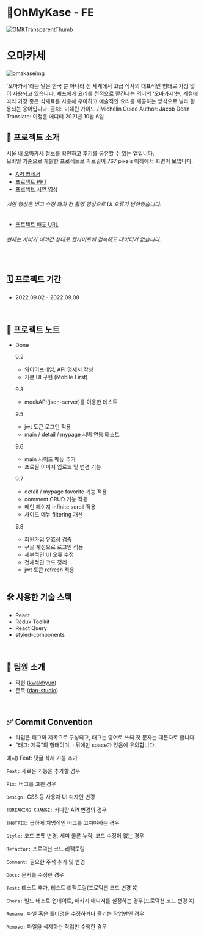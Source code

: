 # 🍣OhMyKase - FE

![OMKTransparentThumb](https://user-images.githubusercontent.com/78805018/189072229-0b8e4d49-27b5-4ccd-a977-dd963d7da789.png)

# 오마카세
![omakaseimg](https://user-images.githubusercontent.com/78805018/188814729-1667f13c-94a1-42f5-b51f-803a12f467ca.jpeg)

'오마카세'라는 말은 한국 뿐 아니라 전 세계에서 고급 식사의 대표적인 형태로 가장 많이 사용되고 있습니다. 셰프에게 요리를 전적으로 맡긴다는 의미의 ‘오마카세’는, 계절에 따라 가장 좋은 식재료를 사용해 우아하고 예술적인 요리를 제공하는 방식으로 널리 활용되는 용어입니다.
출처: 미쉐린 가이드 / Michelin Guide
Author: Jacob Dean
Translate: 이정윤 에디터
2021년 10월 6일

## 📢 프로젝트 소개
서울 내 오마카세 정보를 확인하고 후기를 공유할 수 있는 앱입니다.<br>
모바일 기준으로 개발한 프로젝트로 가로길이 767 pixels 이하에서 화면이 보입니다.
- [API 명세서](https://www.notion.so/292f7430abf84789881c9fcdbb37bdfa?v=e177777b59454944b89398cdd19ed872)
- [프로젝트 PPT](https://www.miricanvas.com/v/1oruo5)
- [프로젝트 시연 영상](https://youtu.be/GS2FOlhXKBY)
###### 시연 영상은 버그 수정 패치 전 촬영 영상으로 UI 오류가 남아있습니다.
- [프로젝트 배포 URL](http://oh-my-kase.s3-website.ap-northeast-2.amazonaws.com)
###### 현재는 서버가 내려간 상태로 웹사이트에 접속해도 데이터가 없습니다.
<br>

## 🗓 프로젝트 기간
- 2022.09.02 - 2022.09.08
<br>

## 📝 프로젝트 노트
- Done
  
  9.2
    - 와이어프레임, API 명세서 작성
    - 기본 UI 구현 (Mobile First)
    
  9.3
    - mockAPI(json-server)를 이용한 테스트

  9.5
    - jwt 토큰 로그인 적용
    - main / detail / mypage 서버 연동 테스트
    
  9.6
    - main 사이드 메뉴 추가
    - 프로필 이미지 업로드 및 변경 기능
  
  9.7
    - detail / mypage favorite 기능 적용
    - comment CRUD 기능 적용
    - 메인 페이지 infinite scroll 적용
    - 사이드 메뉴 filtering 개선

  9.8
    - 회원가입 유효성 검증
    - 구글 계정으로 로그인 적용
    - 세부적인 UI 오류 수정
    - 전체적인 코드 정리
    - jwt 토큰 refresh 적용
    <br>
       
## 🛠 사용한 기술 스택
- React
- Redux Toolkit
- React Query
- styled-components
<br>

## 👥 팀원 소개
- 곽현 ([kwakhyun](https://github.com/kwakhyun))
- 준묵 ([dan-studio](https://github.com/dan-studio))
<br>

## ✅ Commit Convention
- 타입은 태그와 제목으로 구성되고, 태그는 영어로 쓰되 첫 문자는 대문자로 합니다.
- "태그: 제목"의 형태이며, : 뒤에만 space가 있음에 유의합니다.

예시) Feat: 댓글 삭제 기능 추가

`Feat:` 새로운 기능을 추가할 경우

`Fix:` 버그를 고친 경우

`Design:` CSS 등 사용자 UI 디자인 변경

`!BREAKING CHANGE:` 커다란 API 변경의 경우

`!HOTFIX:` 급하게 치명적인 버그를 고쳐야하는 경우

`Style:` 코드 포맷 변경, 세미 콜론 누락, 코드 수정이 없는 경우

`Refactor:` 프로덕션 코드 리팩토링

`Comment:` 필요한 주석 추가 및 변경

`Docs:` 문서를 수정한 경우

`Test:` 테스트 추가, 테스트 리팩토링(프로덕션 코드 변경 X)

`Chore:` 빌드 태스트 업데이트, 패키지 매니저를 설정하는 경우(프로덕션 코드 변경 X)

`Rename:` 파일 혹은 폴더명을 수정하거나 옮기는 작업만인 경우
 
`Remove:` 파일을 삭제하는 작업만 수행한 경우
